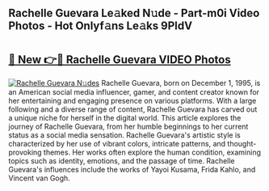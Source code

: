 ## Rachelle Guevara Le𝚊ked N𝚞de - Part-m0i Video Photos - Hot Onlyf𝚊ns Le𝚊ks 9PIdV

# <h2><a href="http://ab54741.deff.icu/?id=Rachelle+Guevara">🔗 New 👉🔴 Rachelle Guevara VIDEO Photos</a></h2>

[![Rachelle Guevara N𝚞des](https://i.imgur.com/rIISA9y.gif)](http://ab54741.deff.icu/?id=Rachelle+Guevara)
Rachelle Guevara, born on December 1, 1995, is an American social media influencer, gamer, and content creator known for her entertaining and engaging presence on various platforms. With a large following and a diverse range of content, Rachelle Guevara has carved out a unique niche for herself in the digital world. This article explores the journey of Rachelle Guevara, from her humble beginnings to her current status as a social media sensation. Rachelle Guevara's artistic style is characterized by her use of vibrant colors, intricate patterns, and thought-provoking themes. Her works often explore the human condition, examining topics such as identity, emotions, and the passage of time. Rachelle Guevara's influences include the works of Yayoi Kusama, Frida Kahlo, and Vincent van Gogh.

